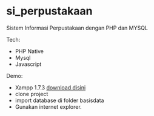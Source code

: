 # si_perpustakaan
Sistem Informasi Perpustakaan dengan PHP dan MYSQL

Tech:
- PHP Native
- Mysql
- Javascript

Demo:
- Xampp 1.7.3 <a href="http://www.mediafire.com/file/vhhhdp25laxu059/xampp-win32-1.7.3.rar/file">download disini</a>
- clone project
- import database di folder basisdata
- Gunakan internet explorer.
